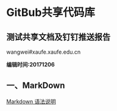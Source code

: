 # GitBub共享代码库

## 测试共享文档及钉钉推送报告

wangwei#xaufe.xaufe.edu.cn

**编辑时间:20171206**

## 一、MarkDown

[Markdown 语法说明](http://wowubuntu.com/markdown/)

